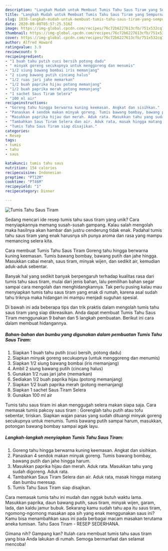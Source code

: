```yaml
---
description: "Langkah Mudah untuk Membuat Tumis Tahu Saus Tiram yang Sempurna"
title: "Langkah Mudah untuk Membuat Tumis Tahu Saus Tiram yang Sempurna"
slug: 1038-langkah-mudah-untuk-membuat-tumis-tahu-saus-tiram-yang-sempurna
date: 2020-09-08T05:57:25.516Z
image: https://img-global.cpcdn.com/recipes/76c72b6227613cfb/751x532cq70/tumis-tahu-saus-tiram-foto-resep-utama.jpg
thumbnail: https://img-global.cpcdn.com/recipes/76c72b6227613cfb/751x532cq70/tumis-tahu-saus-tiram-foto-resep-utama.jpg
cover: https://img-global.cpcdn.com/recipes/76c72b6227613cfb/751x532cq70/tumis-tahu-saus-tiram-foto-resep-utama.jpg
author: Alfred Howard
ratingvalue: 3.9
reviewcount: 9
recipeingredient:
- "1 buah tahu putih cuci bersih potong dadu"
- " minyak goreng secukupnya untuk menggoreng dan menumis"
- "1/2 siung bawang bombai iris memanjang"
- "2 siung bawang putih cincang halus"
- "1/2 ruas jari jahe memarkan"
- "1/2 buah paprika hijau potong memanjang"
- "1/2 buah paprika merah potong memanjang"
- "1 sachet Saus Tiram Selera"
- "100 ml air"
recipeinstructions:
- "Goreng tahu hingga berwarna kuning keemasan. Angkat dan sisihkan."
- "Panaskan 4 sendok makan minyak goreng. Tumis bawang bombay, bawang putih dan jahe hingga harum."
- "Masukkan paprika hijau dan merah. Aduk rata. Masukkan tahu yang sudah digoreng. Aduk rata."
- "Tambahkan Saus Tiram Selera dan air. Aduk rata, masak hingga matang dan bumbu meresap."
- "Tumis Tahu Saus Tiram siap disajikan."
categories:
- Resep
tags:
- tumis
- tahu
- saus

katakunci: tumis tahu saus 
nutrition: 154 calories
recipecuisine: Indonesian
preptime: "PT12M"
cooktime: "PT46M"
recipeyield: "1"
recipecategory: Dinner

---
```



![Tumis Tahu Saus Tiram](https://img-global.cpcdn.com/recipes/76c72b6227613cfb/751x532cq70/tumis-tahu-saus-tiram-foto-resep-utama.jpg)

Sedang mencari ide resep tumis tahu saus tiram yang unik? Cara menyiapkannya memang susah-susah gampang. Kalau salah mengolah maka hasilnya akan hambar dan justru cenderung tidak enak. Padahal tumis tahu saus tiram yang enak harusnya sih punya aroma dan rasa yang mampu memancing selera kita.

Cara membuat Tumis Tahu Saus Tiram Goreng tahu hingga berwarna kuning keemasan. Tumis bawang bombay, bawang putih dan jahe hingga. Masukkan cabai merah, saus tiram, minyak wijen, dan sedikit air, kemudian aduk-aduk sebentar.

Banyak hal yang sedikit banyak berpengaruh terhadap kualitas rasa dari tumis tahu saus tiram, mulai dari jenis bahan, lalu pemilihan bahan segar sampai cara mengolah dan menghidangkannya. Tak perlu pusing kalau mau menyiapkan tumis tahu saus tiram yang enak di rumah, karena asal sudah tahu triknya maka hidangan ini mampu menjadi suguhan spesial.


Di bawah ini ada beberapa tips dan trik praktis dalam mengolah tumis tahu saus tiram yang siap dikreasikan. Anda dapat membuat Tumis Tahu Saus Tiram menggunakan 9 bahan dan 5 langkah pembuatan. Berikut ini cara dalam membuat hidangannya.

<!--inarticleads1-->

##### Bahan-bahan dan bumbu yang digunakan dalam pembuatan Tumis Tahu Saus Tiram:

1. Siapkan 1 buah tahu putih (cuci bersih, potong dadu)
1. Siapkan  minyak goreng secukupnya (untuk menggoreng dan menumis)
1. Siapkan 1/2 siung bawang bombai (iris memanjang)
1. Ambil 2 siung bawang putih (cincang halus)
1. Gunakan 1/2 ruas jari jahe (memarkan)
1. Sediakan 1/2 buah paprika hijau (potong memanjang)
1. Siapkan 1/2 buah paprika merah (potong memanjang)
1. Siapkan 1 sachet Saus Tiram Selera
1. Gunakan 100 ml air


Tumis tahu saus tiram ini akan menggugah selera makan siapa saja. Cara memasak tumis pakcoy saus tiram : Gorenglah tahu putih atau tofu sebentar, tiriskan. Siapkan wajan panas yang sudah dituangi minyak goreng secukupnya untuk menumis. Tumis bawang putih sampai harum, masukkan, potongan bawang bombay sampai agak layu. 

<!--inarticleads2-->

##### Langkah-langkah menyiapkan Tumis Tahu Saus Tiram:

1. Goreng tahu hingga berwarna kuning keemasan. Angkat dan sisihkan.
1. Panaskan 4 sendok makan minyak goreng. Tumis bawang bombay, bawang putih dan jahe hingga harum.
1. Masukkan paprika hijau dan merah. Aduk rata. Masukkan tahu yang sudah digoreng. Aduk rata.
1. Tambahkan Saus Tiram Selera dan air. Aduk rata, masak hingga matang dan bumbu meresap.
1. Tumis Tahu Saus Tiram siap disajikan.


Cara memasak tumis tahu ini mudah dan nggak butuh waktu lama. Masukkan paprika, daun bawang putih, saus tiram, minyak wijen, garam, lada, dan kaldu jamur bubuk. Sekarang kamu sudah tahu apa itu saus tiram, ngomong-ngomong masakan apa sih yang enak menggunakan saus ini? Kamu bisa menambahkan saus ini pada berbagai macam masakan terutama aneka tumisan. Tahu Saos Tiram - RESEP SEDERHANA. 

Gimana nih? Gampang kan? Itulah cara membuat tumis tahu saus tiram yang bisa Anda lakukan di rumah. Semoga bermanfaat dan selamat mencoba!
